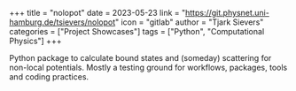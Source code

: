 +++
title = "nolopot"
date = 2023-05-23
link = "https://git.physnet.uni-hamburg.de/tsievers/nolopot"
icon = "gitlab"
author = "Tjark Sievers"
categories = ["Project Showcases"]
tags = ["Python", "Computational Physics"]
+++

Python package to calculate bound states and (someday) scattering for non-local potentials.
Mostly a testing ground for workflows, packages, tools and coding practices.

